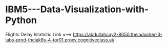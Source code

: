 # IBM5---Data-Visualization-with-Python

Flights Delay Istatistic Link ===> https://abdullahcay2-8050.theiadocker-3-labs-prod-theiak8s-4-tor01.proxy.cognitiveclass.ai/
